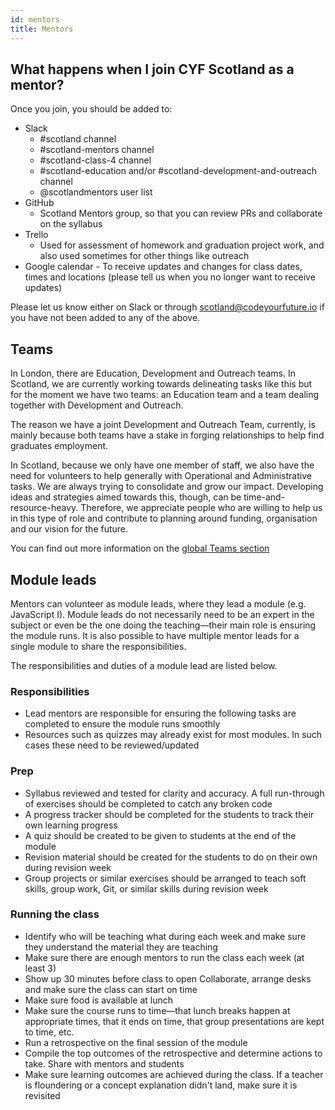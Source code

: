 ```yaml
---
id: mentors
title: Mentors
---
```


## What happens when I join CYF Scotland as a mentor?

Once you join, you should be added to:

- Slack
  - \#scotland channel
  - \#scotland-mentors channel
  - \#scotland-class-4 channel
  - \#scotland-education and/or \#scotland-development-and-outreach channel
  - @scotlandmentors user list
- GitHub
  - Scotland Mentors group, so that you can review PRs and collaborate on the syllabus
- Trello
  - Used for assessment of homework and graduation project work, and also used sometimes for other things like outreach
- Google calendar
  - To receive updates and changes for class dates, times and locations (please tell us when you no longer want to receive updates)

Please let us know either on Slack or through scotland@codeyourfuture.io if you have not been added to any of the above.

## Teams

In London, there are Education, Development and Outreach teams.
In Scotland, we are currently working towards delineating tasks like this but for the moment we have two teams: an Education team and a team dealing together with Development and Outreach.

The reason we have a joint Development and Outreach Team, currently, is mainly because both teams have a stake in forging relationships to help find graduates employment.

In Scotland, because we only have one member of staff, we also have the need for volunteers to help generally with Operational and Administrative tasks.
We are always trying to consolidate and grow our impact.
Developing ideas and strategies aimed towards this, though, can be time-and-resource-heavy.
Therefore, we appreciate people who are willing to help us in this type of role and contribute to planning around funding, organisation and our vision for the future.

You can find out more information on the [global Teams section](../../volunteers/teams.md)

## Module leads

Mentors can volunteer as module leads, where they lead a module (e.g. JavaScript I).
Module leads do not necessarily need to be an expert in the subject or even be the one doing the teaching—their main role is ensuring the module runs.
It is also possible to have multiple mentor leads for a single module to share the responsibilities.

The responsibilities and duties of a module lead are listed below.

### Responsibilities

- Lead mentors are responsible for ensuring the following tasks are completed to ensure the module runs smoothly
- Resources such as quizzes may already exist for most modules. In such cases these need to be reviewed/updated

### Prep

- Syllabus reviewed and tested for clarity and accuracy. A full run-through of exercises should be completed to catch any broken code
- A progress tracker should be completed for the students to track their own learning progress
- A quiz should be created to be given to students at the end of the module
- Revision material should be created for the students to do on their own during revision week
- Group projects or similar exercises should be arranged to teach soft skills, group work, Git, or similar skills during revision week

### Running the class

- Identify who will be teaching what during each week and make sure they understand the material they are teaching
- Make sure there are enough mentors to run the class each week (at least 3)
- Show up 30 minutes before class to open Collaborate, arrange desks and make sure the class can start on time
- Make sure food is available at lunch
- Make sure the course runs to time—that lunch breaks happen at appropriate times, that it ends on time, that group presentations are kept to time, etc.
- Run a retrospective on the final session of the module
- Compile the top outcomes of the retrospective and determine actions to take. Share with mentors and students
- Make sure learning outcomes are achieved during the class. If a teacher is floundering or a concept explanation didn't land, make sure it is revisited

